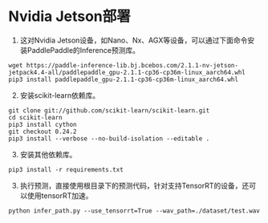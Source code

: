# Nvidia Jetson部署

1. 这对Nvidia Jetson设备，如Nano、Nx、AGX等设备，可以通过下面命令安装PaddlePaddle的Inference预测库。
```shell
wget https://paddle-inference-lib.bj.bcebos.com/2.1.1-nv-jetson-jetpack4.4-all/paddlepaddle_gpu-2.1.1-cp36-cp36m-linux_aarch64.whl
pip3 install paddlepaddle_gpu-2.1.1-cp36-cp36m-linux_aarch64.whl
```

2. 安装scikit-learn依赖库。
```shell
git clone git://github.com/scikit-learn/scikit-learn.git
cd scikit-learn
pip3 install cython
git checkout 0.24.2
pip3 install --verbose --no-build-isolation --editable .
```

3. 安装其他依赖库。
```shell
pip3 install -r requirements.txt
```

3. 执行预测，直接使用根目录下的预测代码，针对支持TensorRT的设备，还可以使用tensorRT加速。
```shell
python infer_path.py --use_tensorrt=True --wav_path=./dataset/test.wav
```